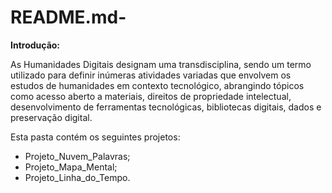 # README.md-

**Introdução:**

As Humanidades Digitais designam uma transdisciplina, sendo um termo utilizado para definir inúmeras atividades variadas que envolvem os estudos de humanidades em contexto tecnológico, abrangindo tópicos como acesso aberto a materiais, direitos de propriedade intelectual, desenvolvimento de ferramentas tecnológicas, bibliotecas digitais, dados e preservação digital.


Esta pasta contém os seguintes projetos:
- Projeto_Nuvem_Palavras;
- Projeto_Mapa_Mental;
- Projeto_Linha_do_Tempo. 
